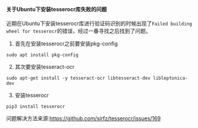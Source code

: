 #### 关于Ubuntu下安装tesserocr库失败的问题

近期在Ubuntu下安装tesserocr库进行验证码识别的时候出现了```Failed building wheel for tesserocr```的错误，经过一番寻找之后找到了问题。

1. 首先在安装tesserocr之前要安装pkg-config

```shell
sudo apt install pkg-config
```

2. 其次要安装tesseract-ocr

```sudo apt-get install -y tesseract-ocr libtesseract-dev libleptonica-dev```

3. 安装tesserocr

```pip3 install tesserocr```

问题解决方法来源:https://github.com/sirfz/tesserocr/issues/169